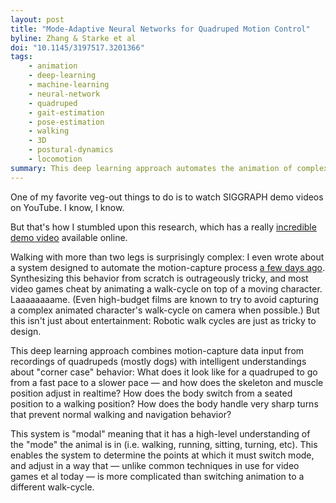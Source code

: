 ```yaml
---
layout: post
title: "Mode-Adaptive Neural Networks for Quadruped Motion Control"
byline: Zhang & Starke et al
doi: "10.1145/3197517.3201366"
tags:
    - animation
    - deep-learning
    - machine-learning
    - neural-network
    - quadruped
    - gait-estimation
    - pose-estimation
    - walking
    - 3D
    - postural-dynamics
    - locomotion
summary: This deep learning approach automates the animation of complex quadruped navigation and locomotion over arbitrary paths and speeds in 3D.
---
```


One of my favorite veg-out things to do is to watch SIGGRAPH demo videos on YouTube. I know, I know.

But that's how I stumbled upon this research, which has a really [incredible demo video](https://www.youtube.com/watch?v=uFJvRYtjQ4c) available online.

Walking with more than two legs is surprisingly complex: I even wrote about a system designed to automate the motion-capture process [a few days ago](http://blog.jordan.matelsky.com/365papers/278/). Synthesizing this behavior from scratch is outrageously tricky, and most video games cheat by animating a walk-cycle on top of a moving character. Laaaaaaaame. (Even high-budget films are known to try to avoid capturing a complex animated character's walk-cycle on camera when possible.) But this isn't just about entertainment: Robotic walk cycles are just as tricky to design.

This deep learning approach combines motion-capture data input from recordings of quadrupeds (mostly dogs) with intelligent understandings about "corner case" behavior: What does it look like for a quadruped to go from a fast pace to a slower pace — and how does the skeleton and muscle position adjust in realtime? How does the body switch from a seated position to a walking position? How does the body handle very sharp turns that prevent normal walking and navigation behavior?

This system is "modal" meaning that it has a high-level understanding of the "mode" the animal is in (i.e. walking, running, sitting, turning, etc). This enables the system to determine the points at which it must switch mode, and adjust in a way that — unlike common techniques in use for video games et al today — is more complicated than switching animation to a different walk-cycle.
